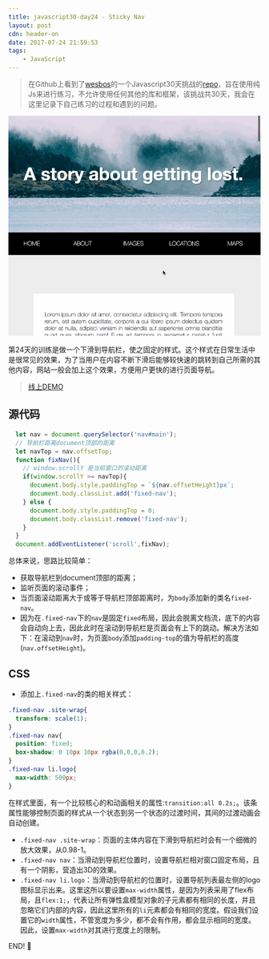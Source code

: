 ```yaml
---
title: javascript30-day24 - Sticky Nav
layout: post
cdn: header-on
date: 2017-07-24 21:59:53
tags:
    - JavaScript
---
```



> 在Github上看到了[wesbos](https://twitter.com/wesbos)的一个Javascript30天挑战的[repo](https://github.com/wesbos/JavaScript30)，旨在使用纯Js来进行练习，不允许使用任何其他的库和框架，该挑战共30天，我会在这里记录下自己练习的过程和遇到的问题。

![demo](images/0724-demo.gif)

第24天的训练是做一个下滑到导航栏，使之固定的样式。这个样式在日常生活中是很常见的效果，为了当用户在内容不断下滑后能够较快速的跳转到自己所需的其他内容，网站一般会加上这个效果，方便用户更快的进行页面导航。
> [线上DEMO](http://htmlpreview.github.io/?https://github.com/winar-jin/JavaScript30-Challenge/blob/master/24%20-%20Sticky%20Nav/index.html)

## 源代码
```Javascript
  let nav = document.querySelector('nav#main');
  // 导航栏距离document顶部的距离
  let navTop = nav.offsetTop;
  function fixNav(){
    // window.scrollY 是当前窗口的滚动距离
    if(window.scrollY >= navTop){
      document.body.style.paddingTop = `${nav.offsetHeight}px`;
      document.body.classList.add('fixed-nav');
    } else {
      document.body.style.paddingTop = 0;
      document.body.classList.remove('fixed-nav');      
    }
  }
  document.addEventListener('scroll',fixNav);
```
总体来说，思路比较简单：
* 获取导航栏到document顶部的距离；
* 监听页面的滚动事件；
* 当页面滚动距离大于或等于导航栏顶部距离时，为`body`添加新的类名`fixed-nav`。
* 因为在`.fixed-nav`下的`nav`是固定`fixed`布局，因此会脱离文档流，底下的内容会自动向上去，因此此时在滚动到导航栏是页面会有上下的跳动。解决方法如下：在滚动到`nav`时，为页面`body`添加`padding-top`的值为导航栏的高度(`nav.offsetHeight`)。

## CSS

* 添加上`.fixed-nav`的类的相关样式：
```CSS
.fixed-nav .site-wrap{
  transform: scale(1);
}
.fixed-nav nav{
  position: fixed;
  box-shadow: 0 10px 10px rgba(0,0,0,0.2);
}
.fixed-nav li.logo{
  max-width: 500px;
}
```
在样式里面，有一个比较核心的和动画相关的属性:`transition:all 0.2s;`。该条属性能够控制页面的样式从一个状态到另一个状态的过渡时间，其间的过渡动画会自动创建。

* `.fixed-nav .site-wrap`：页面的主体内容在下滑到导航栏时会有一个细微的放大效果，从0.98-1。
* `.fixed-nav nav`：当滑动到导航栏位置时，设置导航栏相对窗口固定布局，且有一个阴影，营造出3D的效果。
* `.fixed-nav li.logo`：当滑动到导航栏的位置时，设置导航列表最左侧的logo图标显示出来。这里这所以要设置`max-width`属性，是因为列表采用了flex布局，且`flex:1;`，代表让所有弹性盒模型对象的子元素都有相同的长度，并且忽略它们内部的内容，因此这里所有的`li`元素都会有相同的宽度。假设我们设置它的`width`属性，不管宽度为多少，都不会有作用，都会显示相同的宽度。因此，设置`max-width`对其进行宽度上的限制。

END! 💯



